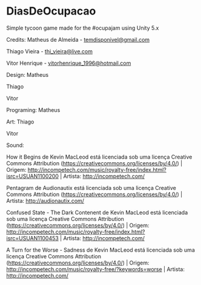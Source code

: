 # DiasDeOcupacao
Simple tycoon game made for the #ocupajam using Unity 5.x

Credits:
Matheus de Almeida - temdisponivel@gmail.com

Thiago Vieira - thi_vieira@live.com 

Vitor Henrique - vitorhenrique_1996@hotmail.com 


Design:
Matheus

Thiago

Vitor


Programing:
Matheus

Art:
Thiago

Vitor


Sound:

How it Begins de Kevin MacLeod está licenciada sob uma licença Creative Commons Attribution (https://creativecommons.org/licenses/by/4.0/) | Origem: http://incompetech.com/music/royalty-free/index.html?isrc=USUAN1100200 | Artista: http://incompetech.com/

Pentagram de Audionautix está licenciada sob uma licença Creative Commons Attribution (https://creativecommons.org/licenses/by/4.0/) | Artista: http://audionautix.com/

Confused State - The Dark Contenent de Kevin MacLeod está licenciada sob uma licença Creative Commons Attribution (https://creativecommons.org/licenses/by/4.0/) | Origem: http://incompetech.com/music/royalty-free/index.html?isrc=USUAN1100453 | Artista: http://incompetech.com/

A Turn for the Worse - Sadness de Kevin MacLeod está licenciada sob uma licença Creative Commons Attribution (https://creativecommons.org/licenses/by/4.0/) | Origem: http://incompetech.com/music/royalty-free/?keywords=worse | Artista: http://incompetech.com/
